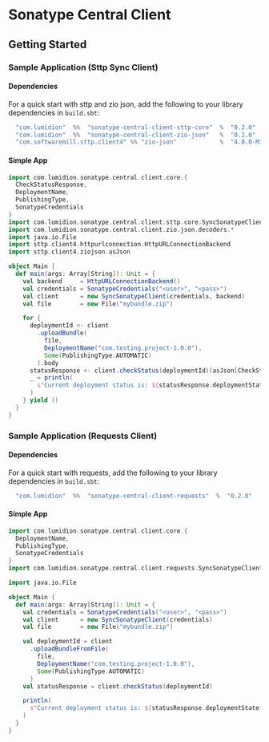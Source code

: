 # Sonatype Central Client

## Getting Started

### Sample Application (Sttp Sync Client)

#### Dependencies

For a quick start with sttp and zio json, add the following to your library dependencies in `build.sbt`:

```sbt
  "com.lumidion"  %%  "sonatype-central-client-sttp-core"  %  "0.2.0"
  "com.lumidion"  %%  "sonatype-central-client-zio-json"   %  "0.2.0"
  "com.softwaremill.sttp.client4" %% "zio-json"            %  "4.0.0-M11"
```

#### Simple App

```scala
import com.lumidion.sonatype.central.client.core.{
  CheckStatusResponse,
  DeploymentName,
  PublishingType,
  SonatypeCredentials
}
import com.lumidion.sonatype.central.client.sttp.core.SyncSonatypeClient
import com.lumidion.sonatype.central.client.zio.json.decoders.*
import java.io.File
import sttp.client4.httpurlconnection.HttpURLConnectionBackend
import sttp.client4.ziojson.asJson

object Main {
  def main(args: Array[String]): Unit = {
    val backend     = HttpURLConnectionBackend()
    val credentials = SonatypeCredentials("<user>", "<pass>")
    val client      = new SyncSonatypeClient(credentials, backend)
    val file        = new File("mybundle.zip")

    for {
      deploymentId <- client
        .uploadBundle(
          file,
          DeploymentName("com.testing.project-1.0.0"),
          Some(PublishingType.AUTOMATIC)
        ).body
      statusResponse <- client.checkStatus(deploymentId)(asJson[CheckStatusResponse]).body
      _ = println(
        s"Current deployment status is: ${statusResponse.deploymentState.unapply}. Deployment id: ${deploymentId.unapply}"
      )
    } yield ()
  }
}
```

### Sample Application (Requests Client)

#### Dependencies

For a quick start with requests, add the following to your library dependencies in `build.sbt`:

```sbt
  "com.lumidion"  %%  "sonatype-central-client-requests"  %  "0.2.0"
```

#### Simple App

```scala
import com.lumidion.sonatype.central.client.core.{
  DeploymentName,
  PublishingType,
  SonatypeCredentials
}
import com.lumidion.sonatype.central.client.requests.SyncSonatypeClient

import java.io.File

object Main {
  def main(args: Array[String]): Unit = {
    val credentials = SonatypeCredentials("<user>", "<pass>")
    val client      = new SyncSonatypeClient(credentials)
    val file        = new File("mybundle.zip")

    val deploymentId = client
      .uploadBundleFromFile(
        file,
        DeploymentName("com.testing.project-1.0.0"),
        Some(PublishingType.AUTOMATIC)
      )
    val statusResponse = client.checkStatus(deploymentId)

    println(
      s"Current deployment status is: ${statusResponse.deploymentState.unapply}. Deployment id: ${deploymentId.unapply}"
    )
  }
}
```

